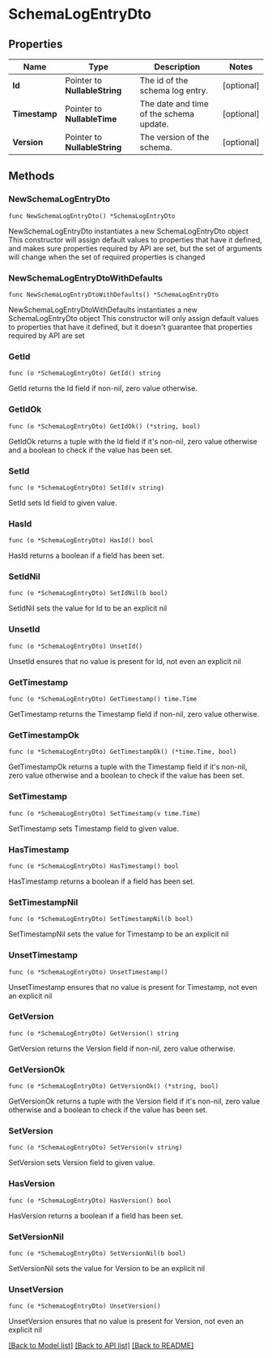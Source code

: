 # SchemaLogEntryDto

## Properties

Name | Type | Description | Notes
------------ | ------------- | ------------- | -------------
**Id** | Pointer to **NullableString** | The id of the schema log entry. | [optional] 
**Timestamp** | Pointer to **NullableTime** | The date and time of the schema update. | [optional] 
**Version** | Pointer to **NullableString** | The version of the schema. | [optional] 

## Methods

### NewSchemaLogEntryDto

`func NewSchemaLogEntryDto() *SchemaLogEntryDto`

NewSchemaLogEntryDto instantiates a new SchemaLogEntryDto object
This constructor will assign default values to properties that have it defined,
and makes sure properties required by API are set, but the set of arguments
will change when the set of required properties is changed

### NewSchemaLogEntryDtoWithDefaults

`func NewSchemaLogEntryDtoWithDefaults() *SchemaLogEntryDto`

NewSchemaLogEntryDtoWithDefaults instantiates a new SchemaLogEntryDto object
This constructor will only assign default values to properties that have it defined,
but it doesn't guarantee that properties required by API are set

### GetId

`func (o *SchemaLogEntryDto) GetId() string`

GetId returns the Id field if non-nil, zero value otherwise.

### GetIdOk

`func (o *SchemaLogEntryDto) GetIdOk() (*string, bool)`

GetIdOk returns a tuple with the Id field if it's non-nil, zero value otherwise
and a boolean to check if the value has been set.

### SetId

`func (o *SchemaLogEntryDto) SetId(v string)`

SetId sets Id field to given value.

### HasId

`func (o *SchemaLogEntryDto) HasId() bool`

HasId returns a boolean if a field has been set.

### SetIdNil

`func (o *SchemaLogEntryDto) SetIdNil(b bool)`

 SetIdNil sets the value for Id to be an explicit nil

### UnsetId
`func (o *SchemaLogEntryDto) UnsetId()`

UnsetId ensures that no value is present for Id, not even an explicit nil
### GetTimestamp

`func (o *SchemaLogEntryDto) GetTimestamp() time.Time`

GetTimestamp returns the Timestamp field if non-nil, zero value otherwise.

### GetTimestampOk

`func (o *SchemaLogEntryDto) GetTimestampOk() (*time.Time, bool)`

GetTimestampOk returns a tuple with the Timestamp field if it's non-nil, zero value otherwise
and a boolean to check if the value has been set.

### SetTimestamp

`func (o *SchemaLogEntryDto) SetTimestamp(v time.Time)`

SetTimestamp sets Timestamp field to given value.

### HasTimestamp

`func (o *SchemaLogEntryDto) HasTimestamp() bool`

HasTimestamp returns a boolean if a field has been set.

### SetTimestampNil

`func (o *SchemaLogEntryDto) SetTimestampNil(b bool)`

 SetTimestampNil sets the value for Timestamp to be an explicit nil

### UnsetTimestamp
`func (o *SchemaLogEntryDto) UnsetTimestamp()`

UnsetTimestamp ensures that no value is present for Timestamp, not even an explicit nil
### GetVersion

`func (o *SchemaLogEntryDto) GetVersion() string`

GetVersion returns the Version field if non-nil, zero value otherwise.

### GetVersionOk

`func (o *SchemaLogEntryDto) GetVersionOk() (*string, bool)`

GetVersionOk returns a tuple with the Version field if it's non-nil, zero value otherwise
and a boolean to check if the value has been set.

### SetVersion

`func (o *SchemaLogEntryDto) SetVersion(v string)`

SetVersion sets Version field to given value.

### HasVersion

`func (o *SchemaLogEntryDto) HasVersion() bool`

HasVersion returns a boolean if a field has been set.

### SetVersionNil

`func (o *SchemaLogEntryDto) SetVersionNil(b bool)`

 SetVersionNil sets the value for Version to be an explicit nil

### UnsetVersion
`func (o *SchemaLogEntryDto) UnsetVersion()`

UnsetVersion ensures that no value is present for Version, not even an explicit nil

[[Back to Model list]](../README.md#documentation-for-models) [[Back to API list]](../README.md#documentation-for-api-endpoints) [[Back to README]](../README.md)


